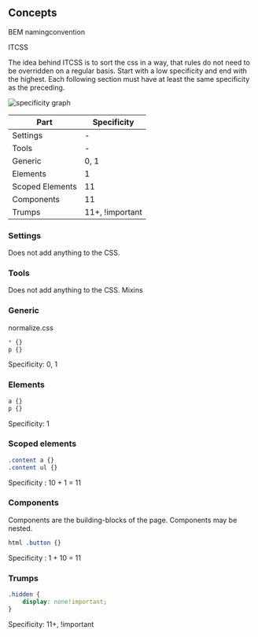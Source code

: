 ## Concepts
BEM namingconvention

ITCSS

The idea behind ITCSS is to sort the css in a way, that rules do not need to be overridden on a regular basis. Start with a low specificity and end with the highest. Each following section must have at least the same specificity as the preceding.

![specificity graph](https://pbs.twimg.com/media/CiFbPYvWwAEPHH_.jpg)

Part | Specificity
-----| -----------
Settings | -
Tools | -
Generic | 0, 1
Elements | 1
Scoped Elements | 11
Components | 11
Trumps | 11+, !important



### Settings
Does not add anything to the CSS.

### Tools
Does not add anything to the CSS.
Mixins

### Generic
normalize.css
```css
* {}
p {}
```
Specificity: 0, 1

### Elements
```css
a {}
p {}
```
Specificity: 1

### Scoped elements

```css
.content a {}
.content ul {}
```
Specificity : 10 + 1 = 11

### Components
Components are the building-blocks of the page. Components may be nested.
```css
html .button {}
```
Specificity : 1 + 10 = 11

### Trumps
```css
.hidden {
	display: none!important;
}
```
Specificity: 11+, !important
